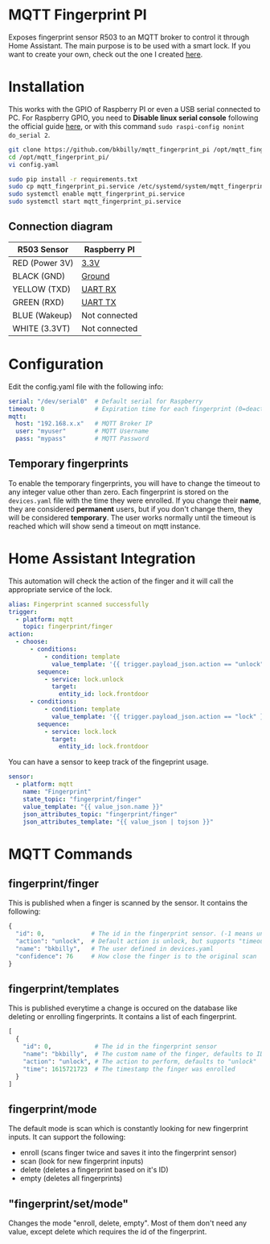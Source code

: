 # MQTT Fingerprint PI
Exposes fingerprint sensor R503 to an MQTT broker to control it through Home Assistant. The main purpose is to be used with a smart lock. If you want to create your own, check out the one I created [here](https://community.home-assistant.io/t/smart-lock-with-gears).


# Installation
This works with the GPIO of Raspberry PI or even a USB serial connected to PC. For Raspberry GPIO, you need to **Disable linux serial console** following the official guide [here](https://www.raspberrypi.org/documentation/configuration/uart.md), or with this command `sudo raspi-config nonint do_serial 2`.

```bash
git clone https://github.com/bkbilly/mqtt_fingerprint_pi /opt/mqtt_fingerprint_pi
cd /opt/mqtt_fingerprint_pi/
vi config.yaml

sudo pip install -r requirements.txt
sudo cp mqtt_fingerprint_pi.service /etc/systemd/system/mqtt_fingerprint_pi.service
sudo systemctl enable mqtt_fingerprint_pi.service
sudo systemctl start mqtt_fingerprint_pi.service
```

## Connection diagram
|     R503 Sensor      |     Raspberry PI     |
| -------------------- | ------------------------- |
| RED (Power 3V)       | [3.3V](https://pinout.xyz/pinout/3v3_power)  |
| BLACK (GND)          | [Ground](https://pinout.xyz/pinout/ground)  |
| YELLOW (TXD)         | [UART RX](https://pinout.xyz/pinout/pin10_gpio15)  |
| GREEN (RXD)          | [UART TX](https://pinout.xyz/pinout/pin8_gpio14)  |
| BLUE (Wakeup)        | Not connected  |
| WHITE (3.3VT)        | Not connected  |


# Configuration
Edit the config.yaml file with the following info:
```yaml
serial: "/dev/serial0"  # Default serial for Raspberry
timeout: 0              # Expiration time for each fingerprint (0=deactivate)
mqtt:
  host: "192.168.x.x"   # MQTT Broker IP
  user: "myuser"        # MQTT Username
  pass: "mypass"        # MQTT Password
```
## Temporary fingerprints
To enable the temporary fingerprints, you will have to change the timeout to any integer value other than zero.
Each fingerprint is stored on the `devices.yaml` file with the time they were enrolled.
If you change their **name**, they are considered **permanent** users, but if you don't change them, they will be considered **temporary**.
The user works normally until the timeout is reached which will show send a timeout on mqtt instance.

# Home Assistant Integration
This automation will check the action of the finger and it will call the appropriate service of the lock.
```yaml
alias: Fingerprint scanned successfully
trigger:
  - platform: mqtt
    topic: fingerprint/finger
action:
  - choose:
      - conditions:
          - condition: template
            value_template: '{{ trigger.payload_json.action == "unlock" }}'
        sequence:
          - service: lock.unlock
            target:
              entity_id: lock.frontdoor
      - conditions:
          - condition: template
            value_template: '{{ trigger.payload_json.action == "lock" }}'
        sequence:
          - service: lock.lock
            target:
              entity_id: lock.frontdoor
```

You can have a sensor to keep track of the fingeprint usage.
```yaml
sensor:
  - platform: mqtt
    name: "Fingerprint"
    state_topic: "fingerprint/finger"
    value_template: "{{ value_json.name }}"
    json_attributes_topic: "fingerprint/finger"
    json_attributes_template: "{{ value_json | tojson }}"
```


# MQTT Commands

## fingerprint/finger
This is published when a finger is scanned by the sensor. It contains the following:
```python
{
  "id": 0,             # The id in the fingerprint sensor. (-1 means unauthorized user)
  "action": "unlock",  # Default action is unlock, but supports "timeout, unauthorized, unlock, lock"
  "name": "bkbilly",   # The user defined in devices.yaml
  "confidence": 76     # How close the finger is to the original scan
}
```

## fingerprint/templates
This is published everytime a change is occured on the database like deleting or enrolling fingerprints.
It contains a list of each fingerprint.
```python
[
  {
    "id": 0,            # The id in the fingerprint sensor
    "name": "bkbilly",  # The custom name of the finger, defaults to ID value
    "action": "unlock", # The action to perform, defaults to "unlock"
    "time": 1615721723  # The timestamp the finger was enrolled
  }
]
```

## fingerprint/mode
The default mode is scan which is constantly looking for new fingerprint inputs. It can support the following: 
  - enroll (scans finger twice and saves it into the fingerprint sensor)
  - scan (look for new fingerprint inputs)
  - delete (deletes a fingerprint based on it's ID)
  - empty (deletes all fingerprints)

## "fingerprint/set/mode"
Changes the mode "enroll, delete, empty". Most of them don't need any value, except delete which requires the id of the fingerprint.

